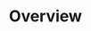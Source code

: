 ---
slug: /simple-sensor/simple-rain-sensor/simple-rain-sensor-overview
title: Overview
id: simple-rain-sensor-overview 
hide_title: False
pagination_prev: null
---